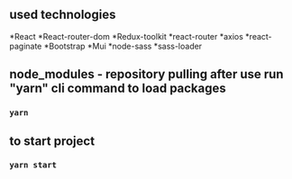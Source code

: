 

## used technologies

*React
*React-router-dom
*Redux-toolkit
*react-router
*axios
*react-paginate
*Bootstrap
*Mui
*node-sass
*sass-loader

## node_modules - repository pulling after use run "yarn" cli command to load packages

### `yarn`

## to start project

### `yarn start`